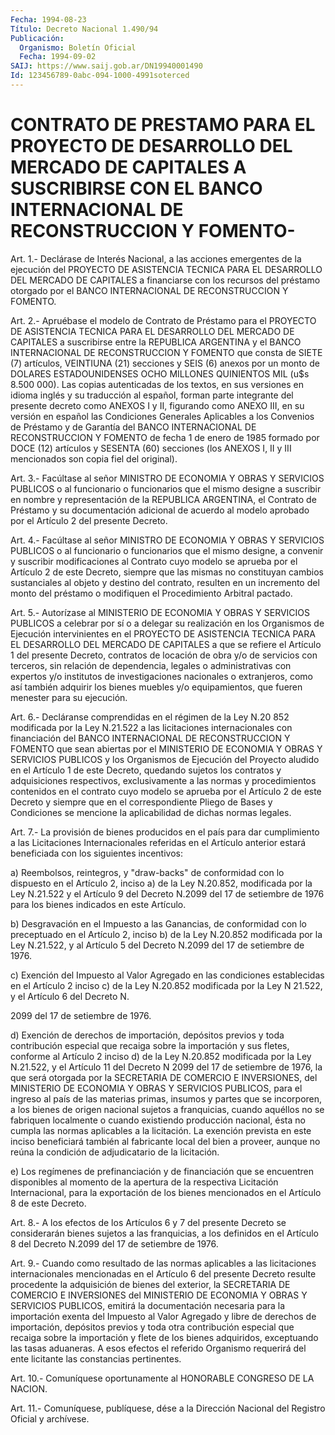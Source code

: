 ```yaml
---
Fecha: 1994-08-23
Título: Decreto Nacional 1.490/94
Publicación:
  Organismo: Boletín Oficial
  Fecha: 1994-09-02
SAIJ: https://www.saij.gob.ar/DN19940001490
Id: 123456789-0abc-094-1000-4991soterced
---
```

# CONTRATO DE PRESTAMO PARA EL PROYECTO DE DESARROLLO DEL MERCADO DE CAPITALES A SUSCRIBIRSE CON EL BANCO INTERNACIONAL DE RECONSTRUCCION Y FOMENTO-

<a id="1"></a>
Art.  1.-  Declárase  de  Interés  Nacional,  a  las  acciones emergentes de la ejecución del PROYECTO DE ASISTENCIA TECNICA  PARA EL  DESARROLLO  DEL  MERCADO  DE  CAPITALES  a  financiarse con los recursos  del  préstamo  otorgado  por  el  BANCO INTERNACIONAL  DE RECONSTRUCCION Y FOMENTO.

<a id="2"></a>
Art.  2.-  Apruébase el modelo de Contrato de Préstamo para el PROYECTO DE ASISTENCIA  TECNICA  PARA  EL DESARROLLO DEL MERCADO DE CAPITALES a suscribirse entre la REPUBLICA  ARGENTINA  y  el  BANCO INTERNACIONAL  DE  RECONSTRUCCION Y FOMENTO que consta de SIETE (7) artículos, VEINTIUNA  (21) secciones y SEIS (6) anexos por un monto de DOLARES ESTADOUNIDENSES  OCHO MILLONES QUINIENTOS MIL (u$s 8.500 000). Las copias autenticadas  de  los  textos, en sus versiones en idioma inglés y su traducción al español,  forman  parte integrante del presente decreto como ANEXOS I y II, figurando como  ANEXO III, en  su  versión  en español las Condiciones Generales Aplicables  a los Convenios de Préstamo  y de Garantía del BANCO INTERNACIONAL DE RECONSTRUCCION Y FOMENTO de  fecha  1  de enero de 1985 formado por DOCE (12) artículos y SESENTA (60) secciones  (los  ANEXOS  I, II y III mencionados son copia fiel del original).

<a id="3"></a>
Art.  3.-  Facúltase  al  señor MINISTRO DE ECONOMIA Y OBRAS Y SERVICIOS PUBLICOS o al funcionario  o  funcionarios  que  el mismo designe  a  suscribir  en  nombre  y representación de la REPUBLICA ARGENTINA, el Contrato de Préstamo y  su documentación adicional de acuerdo al modelo aprobado por el Artículo  2 del presente Decreto.

<a id="4"></a>
Art.  4.-  Facúltase  al  señor MINISTRO DE ECONOMIA Y OBRAS Y SERVICIOS PUBLICOS o al funcionario  o  funcionarios  que  el mismo designe,  a  convenir  y  suscribir modificaciones al Contrato cuyo modelo se aprueba por el Artículo  2  de  este Decreto, siempre que las mismas no constituyan cambios sustanciales  al objeto y destino del contrato, resulten en un incremento del monto  del  préstamo  o modifiquen el Procedimiento Arbitral pactado.

<a id="5"></a>
Art.  5.-  Autorízase  al  MINISTERIO  DE  ECONOMIA  Y OBRAS Y SERVICIOS PUBLICOS a celebrar por sí o a delegar su realización  en los  Organismos  de  Ejecución  intervinientes  en  el  PROYECTO DE ASISTENCIA  TECNICA  PARA EL DESARROLLO DEL MERCADO DE CAPITALES  a que se refiere el Artículo  1  del  presente  Decreto, contratos de locación  de obra y/o de servicios con terceros,  sin  relación  de dependencia,  legales o administrativas con expertos y/o institutos de investigaciones  nacionales  o  extranjeros,  como  así  también adquirir  los bienes muebles y/o equipamientos, que fueren menester para su ejecución.

<a id="6"></a>
Art.  6.- Decláranse comprendidas en el régimen de la Ley N.20 852 modificada por la Ley N.21.522 a las licitaciones internacionales    con  financiación  del  BANCO  INTERNACIONAL  DE RECONSTRUCCION Y FOMENTO  que  sean  abiertas  por el MINISTERIO DE ECONOMIA  Y  OBRAS  Y  SERVICIOS  PUBLICOS  y  los  Organismos   de Ejecución  del  Proyecto  aludido en el Artículo 1 de este Decreto, quedando  sujetos  los  contratos    y  adquisiciones  respectivos, exclusivamente  a  las  normas y procedimientos  contenidos  en  el contrato cuyo modelo se aprueba  por  el Artículo 2 de este Decreto y siempre que en el correspondiente Pliego  de  Bases y Condiciones se mencione la aplicabilidad de dichas normas legales.

<a id="7"></a>
Art. 7.- La provisión de bienes producidos en el país para dar cumplimiento  a  las  Licitaciones  Internacionales referidas en el Artículo anterior estará beneficiada con los siguientes incentivos:

a) Reembolsos, reintegros, y "draw-backs"  de  conformidad  con lo dispuesto  en  el  Artículo  2,  inciso  a)  de  la  Ley  N.20.852, modificada por la Ley N.21.522 y el Artículo 9 del Decreto   N.2099 del  17  de  setiembre  de  1976  para los bienes indicados en este Artículo.

b)  Desgravación en el Impuesto a las  Ganancias,  de  conformidad con lo  preceptuado  en el Artículo 2, inciso b) de la Ley N.20.852 modificada por la Ley  N.21.522, y al Artículo 5 del Decreto N.2099 del 17 de setiembre de 1976.

c) Exención del Impuesto  al  Valor  Agregado  en  las condiciones establecidas  en  el  Artículo  2  inciso  c)  de  la  Ley N.20.852 modificada  por  la  Ley N 21.522, y el Artículo 6 del Decreto  N.

2099 del 17 de setiembre de 1976.

d) Exención de derechos  de  importación, depósitos previos y toda contribución  especial  que recaiga  sobre  la  importación  y  sus fletes,  conforme al Artículo  2  inciso  d)  de  la  Ley  N.20.852 modificada  por  la  Ley  N.21.522,  y el Artículo 11 del Decreto N 2099  del  17 de setiembre de 1976, la que  será  otorgada  por  la SECRETARIA DE  COMERCIO E INVERSIONES, del MINISTERIO DE ECONOMIA Y OBRAS  Y SERVICIOS  PUBLICOS,  para  el  ingreso  al  país  de  las materias  primas,  insumos y partes que se incorporen, a los bienes de origen nacional sujetos  a  franquicias,  cuando  aquéllos no se fabriquen localmente o cuando existiendo producción nacional,  ésta no  cumpla  las  normas  aplicables  a  la  licitación. La exención prevista  en  este inciso beneficiará también al  fabricante  local del bien a proveer,  aunque  no reúna la condición de adjudicatario de la licitación.

e)  Los regímenes de prefinanciación  y  de  financiación  que  se encuentren  disponibles  al momento de la apertura de la respectiva Licitación  Internacional,   para  la  exportación  de  los  bienes mencionados en el Artículo 8 de este Decreto.

<a id="8"></a>
Art.  8.-  A  los  efectos de los Artículos 6 y 7 del presente Decreto se considerarán bienes  sujetos  a  las  franquicias, a los definidos en el Artículo 8 del Decreto N.2099 del  17  de setiembre de 1976.

<a id="9"></a>
Art.  9.- Cuando como resultado de las normas aplicables a las licitaciones  internacionales  mencionadas  en  el  Artículo  6 del presente  Decreto  resulte  procedente la adquisición de bienes del exterior, la SECRETARIA DE COMERCIO  E  INVERSIONES  del MINISTERIO DE  ECONOMIA Y OBRAS Y SERVICIOS PUBLICOS, emitirá la documentación necesaria   para  la  importación  exenta  del  Impuesto  al  Valor Agregado y libre  de  derechos  de importación, depósitos previos y toda otra contribución especial que  recaiga sobre la importación y flete de los bienes adquiridos, exceptuando  las tasas aduaneras. A esos  efectos  el referido Organismo requerirá del  ente  licitante las constancias pertinentes.

<a id="10"></a>
Art. 10.- Comuníquese oportunamente al HONORABLE CONGRESO DE LA NACION.

<a id="11"></a>
Art. 11.- Comuníquese, publíquese, dése a la Dirección Nacional del Registro Oficial y archívese.